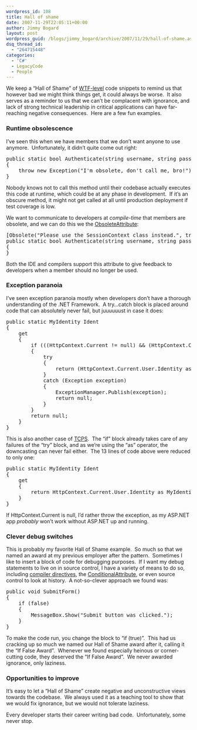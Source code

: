 ```yaml
---
wordpress_id: 108
title: Hall of shame
date: 2007-11-29T22:05:11+00:00
author: Jimmy Bogard
layout: post
wordpress_guid: /blogs/jimmy_bogard/archive/2007/11/29/hall-of-shame.aspx
dsq_thread_id:
  - "264715448"
categories:
  - 'C#'
  - LegacyCode
  - People
---
```

We keep a &#8220;Hall of Shame&#8221; of [WTF-level](http://worsethanfailure.com/) code snippets&nbsp;to remind us that however bad we might think things get, it could always be worse.&nbsp; It also serves as a reminder to us that we can&#8217;t be complacent with ignorance, and lack of strong technical leadership in critical applications can have far-reaching negative consequences.&nbsp; Here are a few fun examples.

### Runtime obsolescence

I&#8217;ve seen this when we have members that we don&#8217;t want anyone to use anymore.&nbsp; Unfortunately, it didn&#8217;t quite come out right:

<div class="CodeFormatContainer">
  <pre><span class="kwrd">public</span> <span class="kwrd">static</span> <span class="kwrd">bool</span> Authenticate(<span class="kwrd">string</span> username, <span class="kwrd">string</span> password)
{
    <span class="kwrd">throw</span> <span class="kwrd">new</span> Exception(<span class="str">"I'm obsolete, don't call me, bro!"</span>);
}
</pre>
</div>

Nobody knows not to call this method until their codebase actually executes this code at runtime, which could be at any phase in development.&nbsp; If it&#8217;s an obscure method, it might not get called at all until production deployment if test&nbsp;coverage is low.

We want to communicate to developers at _compile-time_ that members are obsolete, and we can do this we the [ObsoleteAttribute](http://msdn2.microsoft.com/en-us/library/system.obsoleteattribute.aspx):

<div class="CodeFormatContainer">
  <pre>[Obsolete(<span class="str">"Please use the SessionContext class instead."</span>, <span class="kwrd">true</span>)]
<span class="kwrd">public</span> <span class="kwrd">static</span> <span class="kwrd">bool</span> Authenticate(<span class="kwrd">string</span> username, <span class="kwrd">string</span> password)
{
}
</pre>
</div>

Both the IDE and compilers support this attribute to give feedback to developers when a member should no longer be used.

### Exception paranoia

I&#8217;ve seen exception paranoia mostly when developers don&#8217;t have a thorough understanding of the .NET Framework.&nbsp; A try&#8230;catch block is placed around code that can absolutely never fail, but juuuuuust in case it does:

<div class="CodeFormatContainer">
  <pre><span class="kwrd">public</span> <span class="kwrd">static</span> MyIdentity Ident
{
    get
    {
        <span class="kwrd">if</span> (((HttpContext.Current != <span class="kwrd">null</span>) && (HttpContext.Current.User != <span class="kwrd">null</span>)) && (HttpContext.Current.User.Identity != <span class="kwrd">null</span>))
        {
            <span class="kwrd">try</span>
            {
                <span class="kwrd">return</span> (HttpContext.Current.User.Identity <span class="kwrd">as</span> MyIdentity);
            }
            <span class="kwrd">catch</span> (Exception exception)
            {
                ExceptionManager.Publish(exception);
                <span class="kwrd">return</span> <span class="kwrd">null</span>;
            }
        }
        <span class="kwrd">return</span> <span class="kwrd">null</span>;
    }
}
</pre>
</div>

This is also another case of [TCPS](http://grabbagoft.blogspot.com/2007/11/stop-madness.html).&nbsp; The &#8220;if&#8221; block already takes care of any failures of the &#8220;try&#8221; block, and as we&#8217;re using the &#8220;as&#8221; operator, the downcasting can never fail either.&nbsp; The 13 lines of code above were reduced to only one:

<div class="CodeFormatContainer">
  <pre><span class="kwrd">public</span> <span class="kwrd">static</span> MyIdentity Ident
{
    get
    {
        <span class="kwrd">return</span> HttpContext.Current.User.Identity <span class="kwrd">as</span> MyIdentity;
    }
}
</pre>
</div>

If HttpContext.Current is null, I&#8217;d rather throw the exception, as my ASP.NET app _probably_ won&#8217;t work without ASP.NET up and running.

### Clever debug switches

This is probably my favorite Hall of Shame example. &nbsp;So much so that we named an award at my previous employer after the pattern.&nbsp; Sometimes I like to insert a block of code for debugging purposes.&nbsp; If I want my debug statements to live on in source control, I have a variety of means to do so, including [compiler directives](http://msdn2.microsoft.com/en-us/library/4y6tbswk(VS.80).aspx), the [ConditionalAttribute](http://msdn2.microsoft.com/en-us/library/system.diagnostics.conditionalattribute.aspx),&nbsp;or even source control to look at history.&nbsp; A not-so-clever approach we found was:

<div class="CodeFormatContainer">
  <pre><span class="kwrd">public</span> <span class="kwrd">void</span> SubmitForm()
{
    <span class="kwrd">if</span> (<span class="kwrd">false</span>)
    {
        MessageBox.Show(<span class="str">"Submit button was clicked."</span>);
    }
}
</pre>
</div>

To make the code run, you&nbsp;change the block to&nbsp;&#8220;if (true)&#8221;.&nbsp; This had us cracking up so much we named our Hall of Shame award after it, calling it the &#8220;If False Award&#8221;.&nbsp; Whenever we found especially heinous or corner-cutting code, they deserved the &#8220;If False Award&#8221;.&nbsp; We never awarded ignorance, only laziness.

### Opportunities to improve

It&#8217;s easy to let a &#8220;Hall of Shame&#8221; create negative and unconstructive views towards the codebase.&nbsp; We always used it as a teaching tool to show that we would fix ignorance, but we would not tolerate laziness.

Every developer starts their career writing bad code.&nbsp; Unfortunately, some never stop.